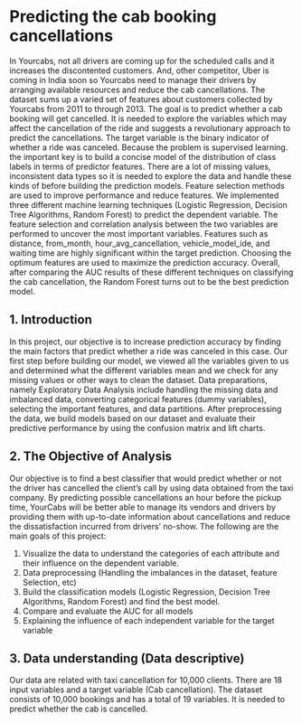 # Predicting the cab booking cancellations
In Yourcabs, not all drivers are coming up for the scheduled calls and it increases the discontented customers. And, other competitor, Uber is coming in India soon so Yourcabs need to manage their drivers by arranging available resources and reduce the cab cancellations. The dataset sums up a varied set of features about customers collected by Yourcabs from 2011 to through 2013. The goal is to predict whether a cab booking will get cancelled. It is needed to explore the variables which may affect the cancellation of the ride and suggests a revolutionary approach to predict the cancellations. The target variable is the binary indicator of whether a ride was canceled. Because the problem is supervised learning. the important key is to build a concise model of the distribution of class labels in terms of predictor features. There are a lot of missing values, inconsistent data types so it is needed to explore the data and handle these kinds of before building the prediction models. Feature selection methods are used to improve performance and reduce features. We implemented three different machine learning techniques (Logistic Regression, Decision Tree Algorithms, Random Forest) to predict the dependent variable. The feature selection and correlation analysis between the two variables are performed to uncover the most important variables. Features such as distance, from_month, hour_avg_cancellation, vehicle_model_ide, and waiting time are highly significant within the target prediction. Choosing the optimum features are used to maximize the prediction accuracy. Overall, after comparing the AUC results of these different techniques on classifying the cab cancellation, the Random Forest turns out to be the best prediction model.

## 1. Introduction
In this project, our objective is to increase prediction accuracy by finding the main factors that predict whether a ride was canceled in this case. Our first step before building our model, we viewed all the variables given to us and determined what the different variables mean and we check for any missing values or other ways to clean the dataset. Data preparations, namely Exploratory Data Analysis include handling the missing data and imbalanced data, converting categorical features (dummy variables), selecting the important features, and data partitions. After preprocessing the data, we build models based on our dataset and evaluate their predictive performance by using the confusion matrix and lift charts.

## 2. The Objective of Analysis
Our objective is to find a best classifier that would predict whether or not the driver has cancelled the client’s call by using data obtained from the taxi company. By predicting possible cancellations an hour before the pickup time, YourCabs will be better able to manage its vendors and drivers by providing them with up-to-date information about cancellations and reduce the dissatisfaction incurred from drivers’ no-show. The following are the main goals of this project:
1. Visualize the data to understand the categories of each attribute and their influence on the dependent variable.
2. Data preprocessing (Handling the imbalances in the dataset, feature Selection, etc)
3. Build the classification models (Logistic Regression, Decision Tree Algorithms,
Random Forest) and find the best model.
4. Compare and evaluate the AUC for all models
5. Explaining the influence of each independent variable for the target variable

## 3. Data understanding (Data descriptive)
Our data are related with taxi cancellation for 10,000 clients. There are 18 input variables and a target variable (Cab cancellation). The dataset consists of 10,000 bookings and
has a total of 19 variables. It is needed to predict whether the cab is cancelled.
